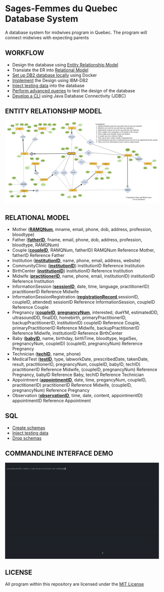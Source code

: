 # Sages-Femmes du Quebec Database System

A database system for midwives program in Quebec. The program will connect midwives with expecting parents

## WORKFLOW

- Design the database using [Entity Relationship Model](asset/ER.png)
- Translate the ER into [Relational Model](asset/Relational-Model.md)
- [Set up DB2 database locally](asset/db2-setup.md) using Docker
- [Implement](sql/createtbl.sql) the Design using IBM-DB2
- [Inject testing data](sql/loaddata.sql) into the database
- [Perform advanced queries](sql/queries.sql) to test the design of the database
- [Develop a CLI](application/SagesFemmes.java) using Java Database Connectivity (JDBC)

## ENTITY RELATIONSHIP MODEL

![ER Model](asset/ER.png)

## RELATIONAL MODEL

- Mother (**<u>RAMQNum</u>**, mname, email, phone, dob, address, profession, bloodtype)
- Father (**<u>fatherID</u>**, fname, email, phone, dob, address, profession, bloodtype, RAMQNum)
- Couple (**<u>coupleID</u>**, RAMQNum, fatherID) RAMQNum Reference Mother, fatherID Reference Father
- Institution (**<u>institutionID</u>**, name, phone, email, address, website)
- CommunityClinic (**<u>institutionID</u>**) institutionID Reference Institution
- BirthCenter (**<u>institutionID</u>**) institutionID Reference Institution
- Midwife (**<u>practitionerID</u>**, name, phone, email, institutionID) institutionID Reference Institution
- InformationSession (**<u>sessionID</u>**, date, time, language, practitionerID) practitionerID Reference Midwife
- InformationSessionRegistration (**<u>registrationRecord</u>**,sessionID, coupleID, attended) sessionID Reference InformationSession, coupleID Reference Couple
- Pregnancy (**<u>coupleID</u>**, **<u>pregnancyNum</u>**, interested, dueYM, estimatedDD, ultrasoundDD, finalDD, homebirth, primaryPractitionerID, backupPractitionerID, institutionID) coupleID Reference Couple, primaryPractitionerID Reference Midwife, backupPractitionerID Reference Midwife, institutionID Reference BirthCenter
- Baby (**<u>babyID</u>**, name, birthday, birthTime, bloodtype, legalSex, pregnancyNum, coupleID) (coupleID, pregnancyNum) Reference Pregnancy
- Technician (**<u>techID</u>**, name, phone)
- MedicalTest (**<u>testID</u>**, type, labworkDate, prescribedDate, takenDate, result, practitionerID, pregnancyNum, coupleID, babyID, techID) practitionerID Reference Midwife, (coupleID, pregnancyNum) Reference Pregnancy, babyID Reference Baby, techID Reference Technician
- Appointment (**<u>appointmentID</u>**, date, time, pregancyNum, coupleID, practitionerID) practitionerID Reference Midwife, (coupleID, pregnancyNum) Reference Pregnancy
- Observation (**<u>observationID</u>**, time, date, content, appointmentID) appointmentID Reference Appointment

## SQL

- [Create schemas](sql/createtbl.sql)
- [Inject testing data](sql/loaddata.sql)
- [Drop schemas](sql/droptbl.sql)

## COMMANDLINE INTERFACE DEMO

![Application code demo](asset/demo.gif)

## LICENSE

All program within this repository are licensed under the [MIT License](LICENSE)